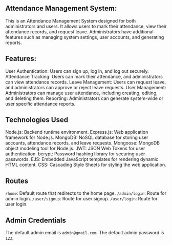 ## Attendance Management System:
This is an Attendance Management System designed for both administrators and users. It allows users to mark their attendance, view their attendance records, and request leave. Administrators have additional features such as managing system settings, user accounts, and generating reports.

## Features:
User Authentication: Users can sign up, log in, and log out securely.
Attendance Tracking: Users can mark their attendance, and administrators can view attendance records.
Leave Management: Users can request leave, and administrators can approve or reject leave requests.
User Management: Administrators can manage user attendance, including creating, editing, and deleting them.
Reporting: Administrators can generate system-wide or user specific attendance reports.

## Technologies Used
Node.js: Backend runtime environment.
Express.js: Web application framework for Node.js.
MongoDB: NoSQL database for storing user accounts, attendance records, and leave requests.
Mongoose: MongoDB object modeling tool for Node.js.
JWT: JSON Web Tokens for user authentication.
bcrypt: Password hashing library for securing user passwords.
EJS: Embedded JavaScript templates for rendering dynamic HTML content.
CSS: Cascading Style Sheets for styling the web application.

## Routes
 `/home`: Default route that redirects to the home page.
 `/admin/login`: Route for admin login.
 `/user/signup`: Route for user signup.
 `/user/login`: Route for user login.


## Admin Credentials
The default admin email is `admin@gmail.com`.
The default admin password is `123`.
